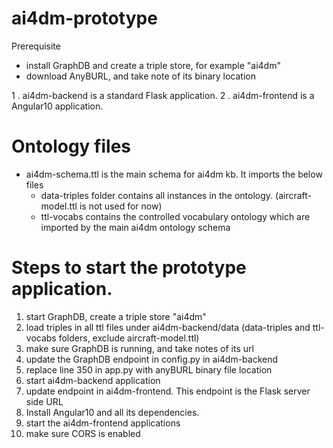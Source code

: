 # ai4dm-prototype

Prerequisite
- install GraphDB and create a triple store, for example "ai4dm"
- download AnyBURL, and take note of its binary location


1 . ai4dm-backend is a standard Flask application.
2 . ai4dm-frontend is a Angular10 application.

# Ontology files
- ai4dm-schema.ttl is the main schema for ai4dm kb. It imports the below files
    - data-triples folder contains all instances in the ontology. (aircraft-model.ttl is not used for now)
    - ttl-vocabs contains the controlled vocabulary ontology which are imported by the main ai4dm ontology schema 

# Steps to start the prototype application.

1. start GraphDB, create a triple store "ai4dm"
2. load triples in all ttl files under ai4dm-backend/data (data-triples and ttl-vocabs folders, exclude aircraft-model.ttl)
3. make sure GraphDB is running, and take notes of its url 
4. update the GraphDB endpoint in config.py in ai4dm-backend
5. replace line 350 in app.py with anyBURL binary file location
6. start ai4dm-backend application
7. update endpoint in ai4dm-frontend. This endpoint is the Flask server side URL
8. Install Angular10 and all its dependencies.
9. start the ai4dm-frontend applications
10. make sure CORS is enabled
